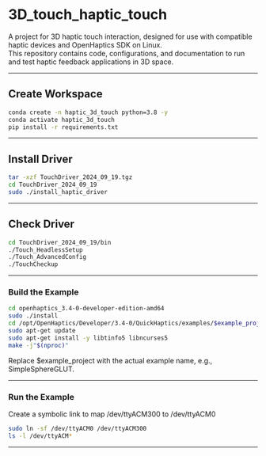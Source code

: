 # 3D_touch_haptic_touch

A project for 3D haptic touch interaction, designed for use with compatible haptic devices and OpenHaptics SDK on Linux.  
This repository contains code, configurations, and documentation to run and test haptic feedback applications in 3D space.

---

## Create Workspace

```bash
conda create -n haptic_3d_touch python=3.8 -y
conda activate haptic_3d_touch
pip install -r requirements.txt
```

---

## Install Driver

```bash
tar -xzf TouchDriver_2024_09_19.tgz
cd TouchDriver_2024_09_19
sudo ./install_haptic_driver
```

---

## Check Driver

```bash
cd TouchDriver_2024_09_19/bin
./Touch_HeadlessSetup
./Touch_AdvancedConfig
./TouchCheckup
```

---

### Build the Example

```bash
cd openhaptics_3.4-0-developer-edition-amd64
sudo ./install
cd /opt/OpenHaptics/Developer/3.4-0/QuickHaptics/examples/$example_project
sudo apt-get update
sudo apt-get install -y libtinfo5 libncurses5
make -j"$(nproc)"
```

Replace $example_project with the actual example name, e.g., SimpleSphereGLUT.

---
### Run the Example
Create a symbolic link to map /dev/ttyACM300 to /dev/ttyACM0
```bash
sudo ln -sf /dev/ttyACM0 /dev/ttyACM300
ls -l /dev/ttyACM*
```

---
